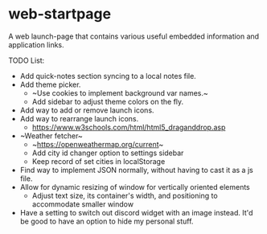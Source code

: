 # web-startpage
A web launch-page that contains various useful embedded information and application links.

TODO List:
- Add quick-notes section syncing to a local notes file.
- Add theme picker.
    - ~Use cookies to implement background var names.~
    - Add sidebar to adjust theme colors on the fly.
- Add way to add or remove launch icons.
- Add way to rearrange launch icons.
    - https://www.w3schools.com/html/html5_draganddrop.asp
- ~Weather fetcher~
    - ~https://openweathermap.org/current~
    - Add city id changer option to settings sidebar
    - Keep record of set cities in localStorage
- Find way to implement JSON normally, without having to cast it as a js file.
- Allow for dynamic resizing of window for vertically oriented elements
    - Adjust text size, its container's width, and positioning to accommodate smaller window
- Have a setting to switch out discord widget with an image instead. It'd be good to have an option to hide my personal stuff.

